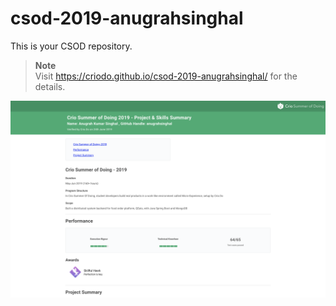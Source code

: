 # csod-2019-anugrahsinghal
This is your CSOD repository.  

  > **Note**  
  > Visit https://criodo.github.io/csod-2019-anugrahsinghal/ for the details.

[![Achievement Summary](SCR-20230821-udle.png)](https://criodo.github.io/csod-2019-anugrahsinghal/)

